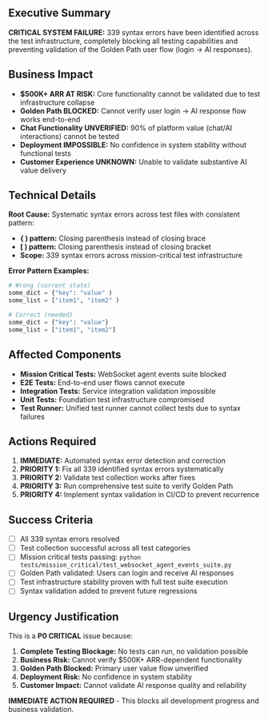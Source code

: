 ## Executive Summary

**CRITICAL SYSTEM FAILURE:** 339 syntax errors have been identified across the test infrastructure, completely blocking all testing capabilities and preventing validation of the Golden Path user flow (login → AI responses).

## Business Impact

- **$500K+ ARR AT RISK:** Core functionality cannot be validated due to test infrastructure collapse
- **Golden Path BLOCKED:** Cannot verify user login → AI response flow works end-to-end
- **Chat Functionality UNVERIFIED:** 90% of platform value (chat/AI interactions) cannot be tested
- **Deployment IMPOSSIBLE:** No confidence in system stability without functional tests
- **Customer Experience UNKNOWN:** Unable to validate substantive AI value delivery

## Technical Details

**Root Cause:** Systematic syntax errors across test files with consistent pattern:
- **{ ) pattern:** Closing parenthesis instead of closing brace
- **[ ) pattern:** Closing parenthesis instead of closing bracket
- **Scope:** 339 syntax errors across mission-critical test infrastructure

**Error Pattern Examples:**
```python
# Wrong (current state)
some_dict = {"key": "value" )
some_list = ["item1", "item2" )

# Correct (needed)
some_dict = {"key": "value"}
some_list = ["item1", "item2"]
```

## Affected Components

- **Mission Critical Tests:** WebSocket agent events suite blocked
- **E2E Tests:** End-to-end user flows cannot execute
- **Integration Tests:** Service integration validation impossible
- **Unit Tests:** Foundation test infrastructure compromised
- **Test Runner:** Unified test runner cannot collect tests due to syntax failures

## Actions Required

1. **IMMEDIATE:** Automated syntax error detection and correction
2. **PRIORITY 1:** Fix all 339 identified syntax errors systematically
3. **PRIORITY 2:** Validate test collection works after fixes
4. **PRIORITY 3:** Run comprehensive test suite to verify Golden Path
5. **PRIORITY 4:** Implement syntax validation in CI/CD to prevent recurrence

## Success Criteria

- [ ] All 339 syntax errors resolved
- [ ] Test collection successful across all test categories
- [ ] Mission critical tests passing: `python tests/mission_critical/test_websocket_agent_events_suite.py`
- [ ] Golden Path validated: Users can login and receive AI responses
- [ ] Test infrastructure stability proven with full test suite execution
- [ ] Syntax validation added to prevent future regressions

## Urgency Justification

This is a **P0 CRITICAL** issue because:
1. **Complete Testing Blockage:** No tests can run, no validation possible
2. **Business Risk:** Cannot verify $500K+ ARR-dependent functionality
3. **Golden Path Blocked:** Primary user value flow unverified
4. **Deployment Risk:** No confidence in system stability
5. **Customer Impact:** Cannot validate AI response quality and reliability

**IMMEDIATE ACTION REQUIRED** - This blocks all development progress and business validation.